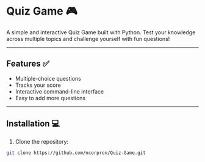 # Quiz Game 🎮

A simple and interactive Quiz Game built with Python. Test your knowledge across multiple topics and challenge yourself with fun questions!

---

## Features ✅

- Multiple-choice questions
- Tracks your score
- Interactive command-line interface
- Easy to add more questions

---

## Installation 💻

1. Clone the repository:
```bash
git clone https://github.com/ncorpron/Quiz-Game.git




